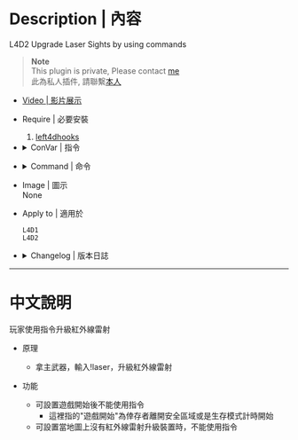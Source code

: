 # Description | 內容
L4D2 Upgrade Laser Sights by using commands

> __Note__ <br/>
This plugin is private, Please contact [me](https://github.com/fbef0102/Game-Private_Plugin#私人插件列表-private-plugins-list)<br/>
此為私人插件, 請聯繫[本人](https://github.com/fbef0102/Game-Private_Plugin#私人插件列表-private-plugins-list)

* [Video | 影片展示](https://youtu.be/eNFcXMafLuQ)


* Require | 必要安裝
	1. [left4dhooks](https://forums.alliedmods.net/showthread.php?t=321696)

* <details><summary>ConVar | 指令</summary>

	* cfg/sourcemod/l4d2_lasersight.cfg
		```php
		//  How long do the commands 'cool down' (0=No cold down)
		l4d2_lasersight_delay "1.0"

		// If 1, block laser command once survivors leaving saferoom or survival begins
		l4d2_lasersight_game_block "1"

		// If 1, block laser command if there are no any upgrade_laser_sight on the map
		l4d2_lasersight_map_block "1"
		```
</details>

* <details><summary>Command | 命令</summary>
	
	* **Upgrade laser sight**
		```php
		sm_laseron
		```

	* **Remove laser sight**
		```php
		sm_laseroff
		```

	* **Toggle laser sight**
		```php
		sm_laser
		```
</details>

* Image | 圖示
<br/>None

* Apply to | 適用於
	```
	L4D1
	L4D2
	```

* <details><summary>Changelog | 版本日誌</summary>

	```php
	//AtomicStryker @ 2009-2012
	//HarryPotter @ 2022
	```
    * v1.0h (2022-11-27)
	    * Remake code
        * Add cvars amd command limit

    * v0.0
	    * [By AtomicStryker](https://forums.alliedmods.net/showthread.php?t=97946)
</details>

- - - -
# 中文說明
玩家使用指令升級紅外線雷射

* 原理
	* 拿主武器，輸入!laser，升級紅外線雷射

* 功能
	* 可設置遊戲開始後不能使用指令
		* 這裡指的"遊戲開始"為倖存者離開安全區域或是生存模式計時開始
	* 可設置當地圖上沒有紅外線雷射升級裝置時，不能使用指令
